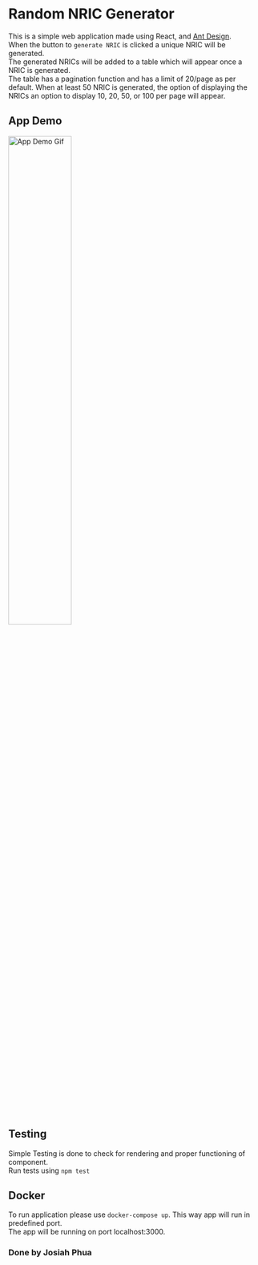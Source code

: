 
# Random NRIC Generator

This is a simple web application made using React, and [Ant Design](https://ant.design/). <br/>
When the button to `generate NRIC` is clicked a unique NRIC will be generated. <br/>
The generated NRICs will be added to a table which will appear once a NRIC is generated. <br/>
The table has a pagination function and has a limit of 20/page as per default. When at least 50 NRIC is generated, the option of displaying the NRICs an option to display 10, 20, 50, or 100 per page will appear. 

## App Demo 
<img src="https://github.com/josiahphua/random_nric_gen/raw/master/src/lib/nric_generator_example.gif" alt="App Demo Gif" style="width: 50%;">

## Testing
Simple Testing is done to check for rendering and proper functioning of component. <br/>
Run tests using `npm test`

## Docker 
To run application please use `docker-compose up`. This way app will run in predefined port. <br/>
The app will be running on port localhost:3000. 









### Done by Josiah Phua